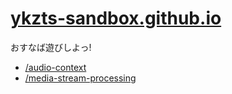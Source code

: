 # [ykzts-sandbox.github.io](https://ykzts-sandbox.github.io/)

おすなば遊びしよっ!

- [/audio-context](https://ykzts-sandbox.github.io/audio-context/)
- [/media-stream-processing](https://ykzts-sandbox.github.io/media-stream-processing/)
